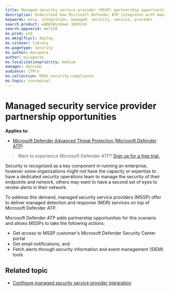 ```yaml
---
title: Managed security service provider (MSSP) partnership opportunities
description: Understand how Microsoft Defender ATP integrates with managed security service providers (MSSP)
keywords: mssp, integration, managed, security, service, provider
search.product: eADQiWindows 10XVcnh
search.appverid: met150
ms.prod: w10
ms.mktglfcycl: deploy
ms.sitesec: library
ms.pagetype: security
ms.author: macapara
author: mjcaparas
ms.localizationpriority: medium
manager: dansimp
audience: ITPro
ms.collection: M365-security-compliance 
ms.topic: conceptual
---
```


# Managed security service provider partnership opportunities

**Applies to:**
- [Microsoft Defender Advanced Threat Protection (Microsoft Defender ATP)](https://go.microsoft.com/fwlink/p/?linkid=2069559)

>Want to experience Microsoft Defender ATP? [Sign up for a free trial.](https://www.microsoft.com/microsoft-365/windows/microsoft-defender-atp?ocid=docs-mssp-support-abovefoldlink)


Security is recognized as a key component in running an enterprise, however some organizations might not have the capacity or expertise to have a dedicated security operations team to manage the security of their endpoints and network, others may want to have a second set of eyes to review alerts in their network.


To address this demand, managed security service providers (MSSP) offer to deliver managed detection and response (MDR) services on top of Microsoft Defender ATP. 


Microsoft Defender ATP adds partnership opportunities for this scenario and allows MSSPs to take the following actions:

- Get access to MSSP customer's Microsoft Defender Security Center portal
- Get email notifications, and 
- Fetch alerts through security information and event management (SIEM) tools


## Related topic
- [Configure managed security service provider integration](configure-mssp-support.md)





